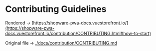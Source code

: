 # Contributing Guidelines

Rendered -> [https://shopware-pwa-docs.vuestorefront.io/](https://shopware-pwa-docs.vuestorefront.io/contribution/CONTRIBUTING.html#how-to-start)

Original file -> [./docs/contribution/CONTRIBUTING.md](./docs/contribution/CONTRIBUTING.md)